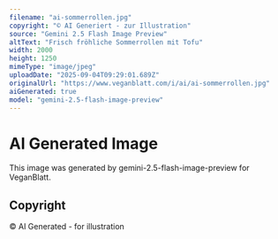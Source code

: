 ```yaml
---
filename: "ai-sommerrollen.jpg"
copyright: "© AI Generiert - zur Illustration"
source: "Gemini 2.5 Flash Image Preview"
altText: "Frisch fröhliche Sommerrollen mit Tofu"
width: 2000
height: 1250
mimeType: "image/jpeg"
uploadDate: "2025-09-04T09:29:01.689Z"
originalUrl: "https://www.veganblatt.com/i/ai/ai-sommerrollen.jpg"
aiGenerated: true
model: "gemini-2.5-flash-image-preview"
---
```


# AI Generated Image

This image was generated by gemini-2.5-flash-image-preview for VeganBlatt.

## Copyright
© AI Generated - for illustration
